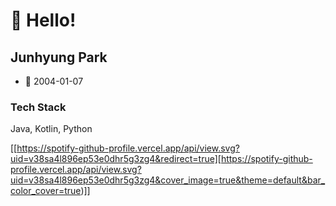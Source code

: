 # 👋 Hello!
## Junhyung Park
- 🎂 2004-01-07

### Tech Stack
Java, Kotlin, Python

[[https://spotify-github-profile.vercel.app/api/view.svg?uid=v38sa4l896ep53e0dhr5g3zg4&redirect=true][https://spotify-github-profile.vercel.app/api/view.svg?uid=v38sa4l896ep53e0dhr5g3zg4&cover_image=true&theme=default&bar_color_cover=true)]]
